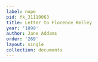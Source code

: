```yaml
---
label: nope
pid: fk_31110063
title: Letter to Florence Kelley
year: '1899'
author: Jane Addams
order: '269'
layout: single
collection: documents
---
```


